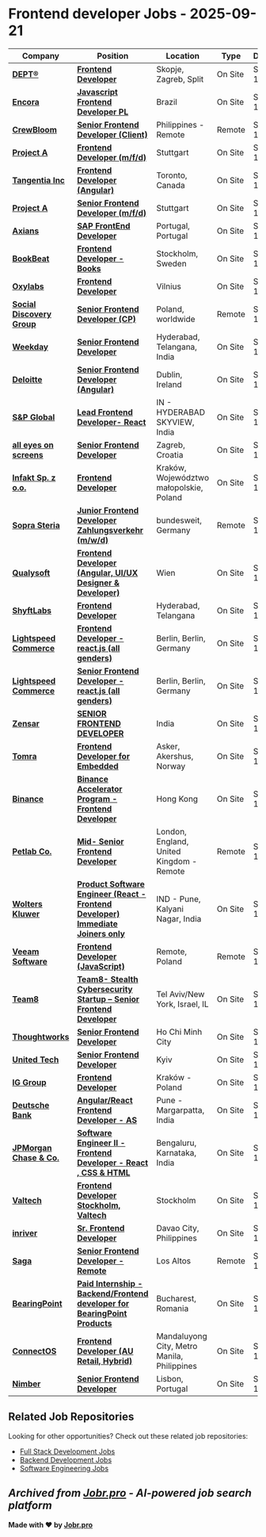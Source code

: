 # Frontend developer Jobs - 2025-09-21

| Company | Position | Location | Type | Date |
| ------- | -------- | -------- | ---- | ------ |
| **[DEPT®](https://www.deptagency.com/)** | **[Frontend Developer](https://job-boards.greenhouse.io/dept/jobs/7263011)** | Skopje, Zagreb, Split | On Site | Sep 19 |
| **[Encora](https://www.encora.com/)** | **[Javascript Frontend Developer PL](https://careers.encora.com/application?4911926007&gh_jid=4911926007)** | Brazil | On Site | Sep 19 |
| **[CrewBloom](https://crewbloom.com/)** | **[Senior Frontend Developer (Client)](https://apply.workable.com/j/F47CA5C0AC/apply)** | Philippines - Remote | Remote | Sep 19 |
| **[Project A](https://www.project-a.com/)** | **[Frontend Developer (m/f/d)](https://job-boards.greenhouse.io/projectaservicesgmbhcokg/jobs/8172927002)** | Stuttgart | On Site | Sep 19 |
| **[Tangentia Inc](https://www.tangentia.com/)** | **[Frontend Developer (Angular)](https://tangentia.catsone.com/careers/9463-General/jobs/16728740-Frontend-Developer-Angular)** | Toronto, Canada | On Site | Sep 19 |
| **[Project A](https://www.project-a.com/)** | **[Senior Frontend Developer (m/f/d)](https://job-boards.greenhouse.io/projectaservicesgmbhcokg/jobs/8176886002)** | Stuttgart | On Site | Sep 19 |
| **[Axians](https://www.axians.com/)** | **[SAP FrontEnd Developer](https://axiansdc.catsone.com/careers/92753-General/jobs/16728732-SAP-FrontEnd-Developer)** | Portugal, Portugal | On Site | Sep 19 |
| **[BookBeat](https://www.bookbeat.com/)** | **[Frontend Developer - Books](https://jobs.bookbeat.com/jobs/6476883-frontend-developer-books)** | Stockholm, Sweden | On Site | Sep 19 |
| **[Oxylabs](https://oxylabs.io/)** | **[Frontend Developer](https://jobs.lever.co/oxylabs/550e4732-9b5f-4242-924c-a4b8a06a5f3c)** | Vilnius | On Site | Sep 19 |
| **[Social Discovery Group](https://socialdiscoverygroup.com/)** | **[Senior Frontend Developer (CP)](https://social-discovery-ventures.breezy.hr/p/a0c348caf0b301-senior-frontend-developer-cp)** | Poland, worldwide | Remote | Sep 19 |
| **[Weekday](https://www.weekday.works)** | **[Senior Frontend Developer](https://apply.workable.com/j/7B51D5F3AC/apply)** | Hyderabad, Telangana, India | On Site | Sep 19 |
| **[Deloitte](https://www2.deloitte.com/)** | **[Senior Frontend Developer (Angular)](https://deloitteie.wd3.myworkdayjobs.com/en-US/experienced_professionals/job/Dublin/Senior-Frontend-Developer--Angular-_115826)** | Dublin, Ireland | On Site | Sep 19 |
| **[S&P Global](https://www.spglobal.com/)** | **[Lead Frontend Developer- React](https://spgi.wd5.myworkdayjobs.com/en-US/SPGI_Internal/job/Hyderabad-Telangana/Lead-Frontend-Developer--React_320727)** | IN - HYDERABAD SKYVIEW, India | On Site | Sep 19 |
| **[all eyes on screens](https://www.alleyesonscreens.com)** | **[Senior Frontend Developer](https://alleyesonscreens.talentlyft.com/o/ceyDagN)** | Zagreb, Croatia | On Site | Sep 18 |
| **[Infakt Sp. z o.o.](https://www.infakt.pl)** | **[Frontend Developer](https://jobs.smartrecruiters.com/InfaktSpZOo/744000082658623-frontend-developer)** | Kraków, Województwo małopolskie, Poland | On Site | Sep 18 |
| **[Sopra Steria](https://www.soprasteria.com)** | **[Junior Frontend Developer Zahlungsverkehr (m/w/d)](https://jobs.smartrecruiters.com/SopraSteria1/744000082640809-junior-frontend-developer-zahlungsverkehr-m-w-d-)** | bundesweit, Germany | Remote | Sep 18 |
| **[Qualysoft](https://qualysoft.com)** | **[Frontend Developer (Angular, UI/UX Designer & Developer)](https://jobs.lever.co/qualysoft/71047c9f-5621-4f9c-9f67-f1ae1ecd63cb)** | Wien | On Site | Sep 18 |
| **[ShyftLabs](https://shyftlabs.io)** | **[Frontend Developer](https://jobs.lever.co/shyftlabs/cc23d04a-e574-40db-91c7-ecab731e1eca)** | Hyderabad, Telangana | On Site | Sep 18 |
| **[Lightspeed Commerce](https://www.lightspeedhq.com/)** | **[Frontend Developer - react.js (all genders)](https://job-boards.greenhouse.io/lightspeedhq/jobs/6810629)** | Berlin, Berlin, Germany | On Site | Sep 18 |
| **[Lightspeed Commerce](https://www.lightspeedhq.com/)** | **[Senior Frontend Developer - react.js (all genders)](https://job-boards.greenhouse.io/lightspeedhq/jobs/6826537)** | Berlin, Berlin, Germany | On Site | Sep 18 |
| **[Zensar](https://www.zensar.com/)** | **[SENIOR FRONTEND DEVELOPER](https://fa-etvl-saasfaprod1.fa.ocs.oraclecloud.com/hcmUI/CandidateExperience/en/sites/jobsearch/job/135359)** | India | On Site | Sep 18 |
| **[Tomra](https://www.tomra.com/)** | **[Frontend Developer for Embedded](https://jobs.smartrecruiters.com/Tomra/744000082386218-frontend-developer-for-embedded)** | Asker, Akershus, Norway | On Site | Sep 17 |
| **[Binance](https://www.binance.com/)** | **[Binance Accelerator Program - Frontend Developer](https://jobs.lever.co/binance/efeb548d-b3fd-44b0-b802-d4c983dbc244)** | Hong Kong | On Site | Sep 17 |
| **[Petlab Co.](https://thepetlabco.com/)** | **[Mid- Senior Frontend Developer](https://apply.workable.com/j/D871E6B63E/apply)** | London, England, United Kingdom - Remote | Remote | Sep 17 |
| **[Wolters Kluwer](https://www.wolterskluwer.com/)** | **[Product Software Engineer (React - Frontend Developer) Immediate Joiners only](https://wk.wd3.myworkdayjobs.com/en-US/External/job/IND---Pune-Kalyani-Nagar/React-Software-Engineer--Frontend-Developer-_R0049418)** | IND - Pune, Kalyani Nagar, India | On Site | Sep 17 |
| **[Veeam Software](https://www.veeam.com/)** | **[Frontend Developer (JavaScript)](https://job-boards.eu.greenhouse.io/veeamsoftware/jobs/4647303101)** | Remote, Poland | Remote | Sep 16 |
| **[Team8](https://team8.vc/)** | **[Team8- Stealth Cybersecurity Startup – Senior Frontend Developer](https://team8.vc/careers/team8-stealth-cybersecurity-startup-senior-frontend-developer)** | Tel Aviv/New York, Israel, IL | On Site | Sep 16 |
| **[Thoughtworks](https://www.thoughtworks.com/)** | **[Senior Frontend Developer](https://www.thoughtworks.com/careers/jobs/7253721?gh_jid=7253721)** | Ho Chi Minh City | On Site | Sep 16 |
| **[United Tech](https://unitedtech.ai/)** | **[Senior Frontend Developer](https://jobs.lever.co/vacancies/29ecf797-c006-4531-8ba3-604bc3127a9b)** | Kyiv | On Site | Sep 16 |
| **[IG Group](https://www.iggroup.com/)** | **[Frontend Developer](https://ig.wd103.myworkdayjobs.com/en-US/EXT_IG/job/Krakw---Poland/Frontend-Developer_R_15350-1)** | Kraków - Poland | On Site | Sep 16 |
| **[Deutsche Bank](https://www.db.com/)** | **[Angular/React Frontend Developer - AS](https://db.wd3.myworkdayjobs.com/en-US/DBWebsite/job/Pune---Margarpatta/Java-Developer_R0374504)** | Pune - Margarpatta, India | On Site | Sep 16 |
| **[JPMorgan Chase & Co.](https://www.jpmorganchase.com/)** | **[Software Engineer II - Frontend Developer - React , CSS & HTML](https://jpmc.fa.oraclecloud.com/hcmUI/CandidateExperience/en/sites/jobsearch/job/210666490)** | Bengaluru, Karnataka, India | On Site | Sep 15 |
| **[Valtech](https://www.valtech.com/)** | **[Frontend Developer Stockholm, Valtech](https://job-boards.eu.greenhouse.io/valtech/jobs/4666969101)** | Stockholm | On Site | Sep 15 |
| **[inriver](https://www.inriver.com/)** | **[Sr. Frontend Developer](https://career.inriver.com/jobs/6449664-sr-frontend-developer)** | Davao City, Philippines | On Site | Sep 15 |
| **[Saga](https://www.saga.xyz)** | **[Senior Frontend Developer - Remote](https://jobs.lever.co/saga-xyz/9938765f-5dae-4561-a135-2177f4bf9901)** | Los Altos | Remote | Sep 15 |
| **[BearingPoint](https://www.bearingpoint.com/)** | **[Paid Internship - Backend/Frontend developer for BearingPoint Products](https://bearingpointromania.teamtailor.com/jobs/5680846-paid-internship-backend-frontend-developer-for-bearingpoint-products)** | Bucharest, Romania | On Site | Sep 14 |
| **[ConnectOS](https://connectos.co/)** | **[Frontend Developer (AU Retail, Hybrid)](https://apply.workable.com/j/0E53AE9D91/apply)** | Mandaluyong City, Metro Manila, Philippines | On Site | Sep 14 |
| **[Nimber](https://www.nimber.pt/)** | **[Senior Frontend Developer](https://www.careers-page.com/nimber/job/QXX39X7Y)** | Lisbon, Portugal | On Site | Sep 14 |

## Related Job Repositories

Looking for other opportunities? Check out these related job repositories:

- [Full Stack Development Jobs](https://github.com/jobs-jobr-pro/Full-Stack-Development-Jobs)
- [Backend Development Jobs](https://github.com/jobs-jobr-pro/Backend-Development-Jobs)
- [Software Engineering Jobs](https://github.com/jobs-jobr-pro/Software-Engineering-Jobs)



*Archived from [Jobr.pro](https://jobr.pro?utm_source=github&utm_medium=repo&utm_campaign=github-frontend-jobs) - AI-powered job search platform*
---

**Made with ❤️ by [Jobr.pro](https://jobr.pro?utm_source=github&utm_medium=repo&utm_campaign=github-frontend-jobs)**